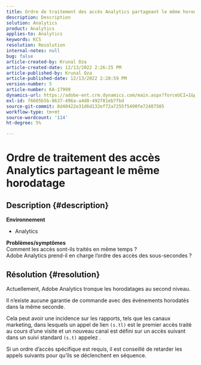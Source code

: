 ```yaml
---
title: Ordre de traitement des accès Analytics partageant le même horodatage
description: Description
solution: Analytics
product: Analytics
applies-to: Analytics
keywords: KCS
resolution: Resolution
internal-notes: null
bug: false
article-created-by: Krunal Oza
article-created-date: 12/13/2022 2:26:25 PM
article-published-by: Krunal Oza
article-published-date: 12/13/2022 2:28:59 PM
version-number: 5
article-number: KA-17999
dynamics-url: https://adobe-ent.crm.dynamics.com/main.aspx?forceUCI=1&pagetype=entityrecord&etn=knowledgearticle&id=c59aec1b-f27a-ed11-81ac-6045bd006b3d
exl-id: f6605b5b-8637-496a-a4d0-492f81eb7fbd
source-git-commit: 8d40422e31d6d132ef72a7255f5490fe72487505
workflow-type: tm+mt
source-wordcount: '114'
ht-degree: 5%

---
```


# Ordre de traitement des accès Analytics partageant le même horodatage

## Description {#description}

<b>Environnement</b>
- Analytics



<b>Problèmes/symptômes</b><br>Comment les accès sont-ils traités en même temps ?<br>Adobe Analytics prend-il en charge l’ordre des accès des sous-secondes ?

## Résolution {#resolution}


Actuellement, Adobe Analytics tronque les horodatages au second niveau.

Il n’existe aucune garantie de commande avec des événements horodatés dans la même seconde.

Cela peut avoir une incidence sur les rapports, tels que les canaux marketing, dans lesquels un appel de lien `(s.tl)` est le premier accès traité au cours d’une visite et un nouveau canal est défini sur un accès suivant dans un suivi standard `(s.t)` appelez .

Si un ordre d’accès spécifique est requis, il est conseillé de retarder les appels suivants pour qu’ils se déclenchent en séquence.

